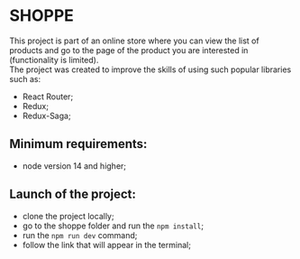 # SHOPPE

This project is part of an online store where you can view the list of products and go to the page of the product you are interested in (functionality is limited).\
The project was created to improve the skills of using such popular libraries such as:
- React Router;
- Redux;
- Redux-Saga;

## Minimum requirements:
- node version 14 and higher;

## Launch of the project:
- clone the project locally;
- go to the shoppe folder and run the `npm install`;
- run the `npm run dev` command;
- follow the link that will appear in the terminal;
